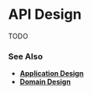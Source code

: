 # API Design

TODO

### See Also

- [**Application Design**](./applicationDesign.md)
- [**Domain Design**](./apiDesign.md)
